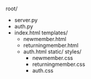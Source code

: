 root/
  - server.py
  - auth.py
  - index.html
  templates/
    - newmember.html
    - returningmember.html
    - auth.html
  static/
    styles/
      - newmember.css
      - returningmember.css
      - auth.css
